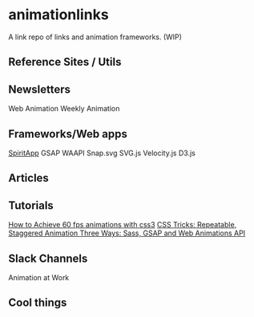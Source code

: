 # animationlinks
A link repo of links and animation frameworks. (WIP)

## Reference Sites / Utils
## Newsletters
Web Animation Weekly
Animation
## Frameworks/Web apps
[SpiritApp](https://spiritapp.io/)
GSAP
WAAPI
Snap.svg
SVG.js
Velocity.js
D3.js


## Articles

## Tutorials
[How to Achieve 60 fps animations with css3](https://medium.com/outsystems-experts/how-to-achieve-60-fps-animations-with-css3-db7b98610108)
[CSS Tricks: Repeatable, Staggered Animation Three Ways: Sass, GSAP and Web Animations API](https://css-tricks.com/repeatable-staggered-animation-three-ways-sass-gsap-web-animations-api/)




## Slack Channels
Animation at Work

## Cool things
